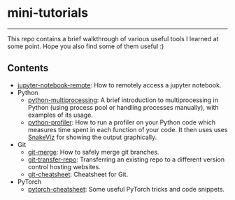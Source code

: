 # mini-tutorials
---

This repo contains a brief walkthrough of various useful tools I learned at some point. Hope you also find some of them useful :)

## Contents
- [jupyter-notebook-remote]: How to remotely access a jupyter notebook.
- Python
    - [python-multiprocessing]: A brief introduction to multiprocessing in Python (using process pool or handling processes manually), with examples of its usage.
    - [python-profiler]: How to run a profiler on your Python code which measures time spent in each function of your code. It then uses uses [SnakeViz](https://jiffyclub.github.io/snakeviz/) for showing the output graphically.
- Git
    - [git-merge]: How to safely merge git branches.
    - [git-transfer-repo]: Transferring an existing repo to a different version control hosting websites.
    - [git-cheatsheet]: Cheatsheet for Git.
- PyTorch
    - [pytorch-cheatsheet]: Some useful PyTorch tricks and code snippets.

[Jupyter-notebook-remote]: jupyter-notebook-remote.md
[python-multiprocessing]: python-multiprocessing.ipynb
[python-profiler]: python-profiler/python-profiler.md
[git-merge]: git/merge.md
[git-transfer-repo]: git/transfer-repo.md
[git-cheatsheet]: git/cheatsheet.md
[pytorch-cheatsheet]: pytorch/cheatsheet.md